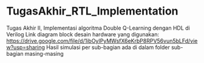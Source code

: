 # TugasAkhir_RTL_Implementation
Tugas Akhir II, Implementasi algoritma Double Q-Learning dengan HDL di Verilog
Link diagram block desain hardware yang digunakan: https://drive.google.com/file/d/1ibOyIPyMWsfX6eKrbP8RPV56vun5bLFd/view?usp=sharing
Hasil simulasi per sub-bagian ada di dalam folder sub-bagian masing-masing
